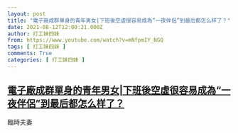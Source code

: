```yaml
---
layout: post
title: "電子廠成群單身的青年男女|下班後空虛很容易成為“一夜伴侶”到最后都怎么样了？"
date: 2021-08-12T12:00:21.000Z
author: 打工妹四妹
from: https://www.youtube.com/watch?v=mNfpmIY_NGQ
tags: [ 打工妹四妹 ]
comments: True
categories: [ 打工妹四妹 ]
---
```

<!--1628769621000-->
[電子廠成群單身的青年男女|下班後空虛很容易成為“一夜伴侶”到最后都怎么样了？](https://www.youtube.com/watch?v=mNfpmIY_NGQ)
------

<div>
臨時夫妻
</div>
